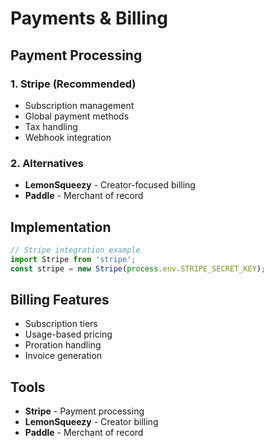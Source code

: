 # Payments & Billing

## Payment Processing

### 1. Stripe (Recommended)
- Subscription management
- Global payment methods
- Tax handling
- Webhook integration

### 2. Alternatives
- **LemonSqueezy** - Creator-focused billing
- **Paddle** - Merchant of record

## Implementation
```javascript
// Stripe integration example
import Stripe from 'stripe';
const stripe = new Stripe(process.env.STRIPE_SECRET_KEY);
```

## Billing Features
- Subscription tiers
- Usage-based pricing
- Proration handling
- Invoice generation

## Tools
- **Stripe** - Payment processing
- **LemonSqueezy** - Creator billing
- **Paddle** - Merchant of record
